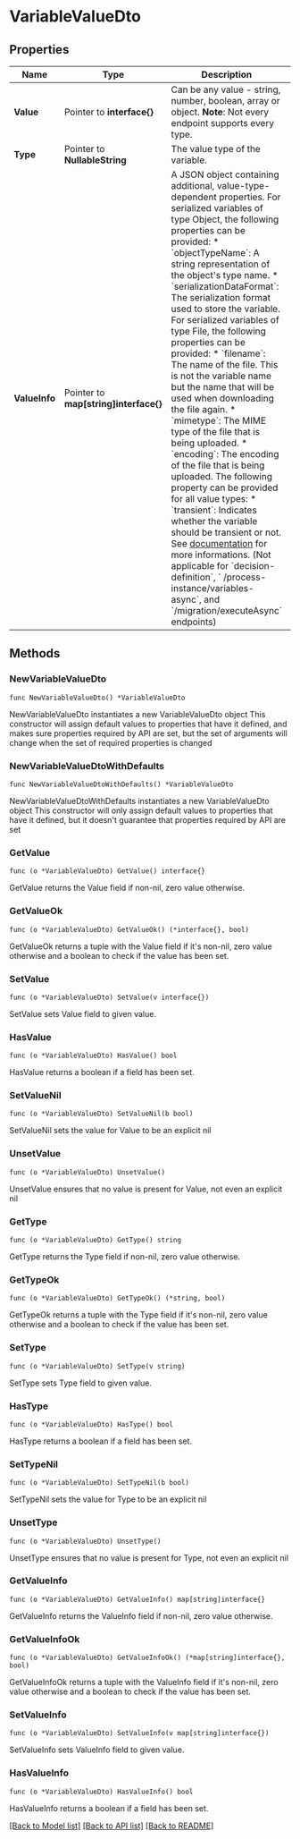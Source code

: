 # VariableValueDto

## Properties

Name | Type | Description | Notes
------------ | ------------- | ------------- | -------------
**Value** | Pointer to **interface{}** | Can be any value - string, number, boolean, array or object.  **Note**: Not every endpoint supports every type. | [optional] 
**Type** | Pointer to **NullableString** | The value type of the variable. | [optional] 
**ValueInfo** | Pointer to **map[string]interface{}** | A JSON object containing additional, value-type-dependent properties. For serialized variables of type Object, the following properties can be provided:  * &#x60;objectTypeName&#x60;: A string representation of the object&#39;s type name. * &#x60;serializationDataFormat&#x60;: The serialization format used to store the variable.  For serialized variables of type File, the following properties can be provided:  * &#x60;filename&#x60;: The name of the file. This is not the variable name but the name that will be used when downloading the file again. * &#x60;mimetype&#x60;: The MIME type of the file that is being uploaded. * &#x60;encoding&#x60;: The encoding of the file that is being uploaded.  The following property can be provided for all value types:  * &#x60;transient&#x60;: Indicates whether the variable should be transient or not. See [documentation](https://docs.camunda.org/manual/7.21/user-guide/process-engine/variables#transient-variables) for more informations. (Not applicable for &#x60;decision-definition&#x60;, &#x60; /process-instance/variables-async&#x60;, and &#x60;/migration/executeAsync&#x60; endpoints) | [optional] 

## Methods

### NewVariableValueDto

`func NewVariableValueDto() *VariableValueDto`

NewVariableValueDto instantiates a new VariableValueDto object
This constructor will assign default values to properties that have it defined,
and makes sure properties required by API are set, but the set of arguments
will change when the set of required properties is changed

### NewVariableValueDtoWithDefaults

`func NewVariableValueDtoWithDefaults() *VariableValueDto`

NewVariableValueDtoWithDefaults instantiates a new VariableValueDto object
This constructor will only assign default values to properties that have it defined,
but it doesn't guarantee that properties required by API are set

### GetValue

`func (o *VariableValueDto) GetValue() interface{}`

GetValue returns the Value field if non-nil, zero value otherwise.

### GetValueOk

`func (o *VariableValueDto) GetValueOk() (*interface{}, bool)`

GetValueOk returns a tuple with the Value field if it's non-nil, zero value otherwise
and a boolean to check if the value has been set.

### SetValue

`func (o *VariableValueDto) SetValue(v interface{})`

SetValue sets Value field to given value.

### HasValue

`func (o *VariableValueDto) HasValue() bool`

HasValue returns a boolean if a field has been set.

### SetValueNil

`func (o *VariableValueDto) SetValueNil(b bool)`

 SetValueNil sets the value for Value to be an explicit nil

### UnsetValue
`func (o *VariableValueDto) UnsetValue()`

UnsetValue ensures that no value is present for Value, not even an explicit nil
### GetType

`func (o *VariableValueDto) GetType() string`

GetType returns the Type field if non-nil, zero value otherwise.

### GetTypeOk

`func (o *VariableValueDto) GetTypeOk() (*string, bool)`

GetTypeOk returns a tuple with the Type field if it's non-nil, zero value otherwise
and a boolean to check if the value has been set.

### SetType

`func (o *VariableValueDto) SetType(v string)`

SetType sets Type field to given value.

### HasType

`func (o *VariableValueDto) HasType() bool`

HasType returns a boolean if a field has been set.

### SetTypeNil

`func (o *VariableValueDto) SetTypeNil(b bool)`

 SetTypeNil sets the value for Type to be an explicit nil

### UnsetType
`func (o *VariableValueDto) UnsetType()`

UnsetType ensures that no value is present for Type, not even an explicit nil
### GetValueInfo

`func (o *VariableValueDto) GetValueInfo() map[string]interface{}`

GetValueInfo returns the ValueInfo field if non-nil, zero value otherwise.

### GetValueInfoOk

`func (o *VariableValueDto) GetValueInfoOk() (*map[string]interface{}, bool)`

GetValueInfoOk returns a tuple with the ValueInfo field if it's non-nil, zero value otherwise
and a boolean to check if the value has been set.

### SetValueInfo

`func (o *VariableValueDto) SetValueInfo(v map[string]interface{})`

SetValueInfo sets ValueInfo field to given value.

### HasValueInfo

`func (o *VariableValueDto) HasValueInfo() bool`

HasValueInfo returns a boolean if a field has been set.


[[Back to Model list]](../README.md#documentation-for-models) [[Back to API list]](../README.md#documentation-for-api-endpoints) [[Back to README]](../README.md)


